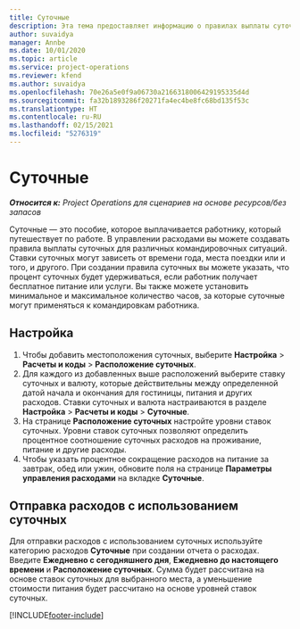 ```yaml
---
title: Суточные
description: Эта тема предоставляет информацию о правилах выплаты суточных, которые используются в управлении расходами.
author: suvaidya
manager: Annbe
ms.date: 10/01/2020
ms.topic: article
ms.service: project-operations
ms.reviewer: kfend
ms.author: suvaidya
ms.openlocfilehash: 70e26a5e0f9a06730a2166318006429195335d4d
ms.sourcegitcommit: fa32b1893286f20271fa4ec4be8fc68bd135f53c
ms.translationtype: HT
ms.contentlocale: ru-RU
ms.lasthandoff: 02/15/2021
ms.locfileid: "5276319"
---
```

# <a name="per-diems"></a>Суточные

_**Относится к:** Project Operations для сценариев на основе ресурсов/без запасов_


Суточные — это пособие, которое выплачивается работнику, который путешествует по работе. В управлении расходами вы можете создавать правила выплаты суточных для различных командировочных ситуаций. Ставки суточных могут зависеть от времени года, места поездки или и того, и другого. При создании правила суточных вы можете указать, что процент суточных будет удерживаться, если работник получает бесплатное питание или услуги. Вы также можете установить минимальное и максимальное количество часов, за которые суточные могут применяться к командировкам работника.

## <a name="configuration"></a>Настройка 

1. Чтобы добавить местоположения суточных, выберите **Настройка** > **Расчеты и коды** > **Расположение суточных**.
2. Для каждого из добавленных выше расположений выберите ставку суточных и валюту, которые действительны между определенной датой начала и окончания для гостиницы, питания и других расходов. Ставки суточных и валюта настраиваются в разделе **Настройка** > **Расчеты и коды** > **Суточные**.
3. На странице **Расположение суточных** настройте уровни ставок суточных. Уровни ставок суточных позволяют определить процентное соотношение суточных расходов на проживание, питание и другие расходы. 
4. Чтобы указать процентное сокращение расходов на питание за завтрак, обед или ужин, обновите поля на странице **Параметры управления расходами** на вкладке **Суточные**. 
    
## <a name="submit-expenses-using-per-diem"></a>Отправка расходов с использованием суточных
Для отправки расходов с использованием суточных используйте категорию расходов **Суточные** при создании отчета о расходах. Введите **Ежедневно с сегодняшнего дня**, **Ежедневно до настоящего времени** и **Расположение суточных**. Сумма будет рассчитана на основе ставок суточных для выбранного места, а уменьшение стоимости питания будет рассчитано на основе уровней ставок суточных.


[!INCLUDE[footer-include](../includes/footer-banner.md)]